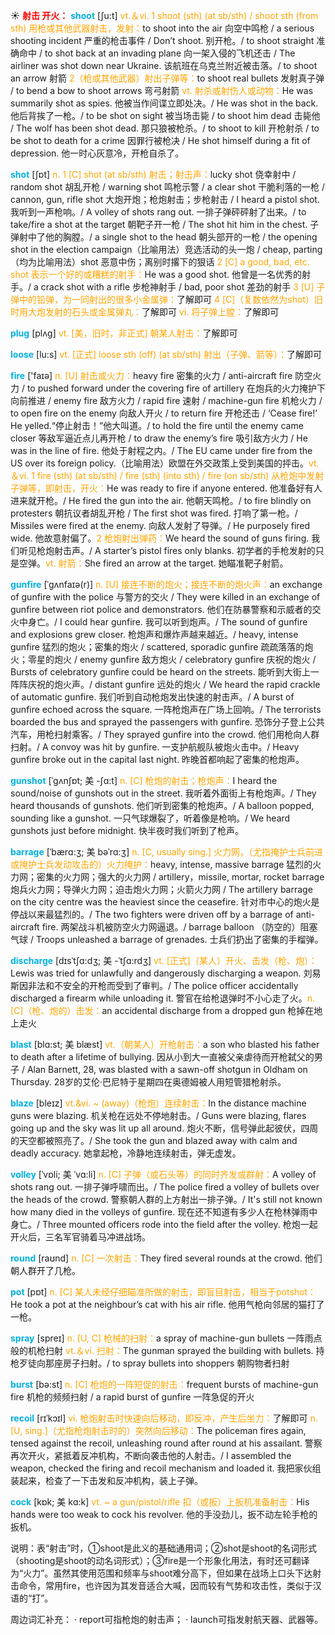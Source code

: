 ☀ <font color="red">**射击 开火：**</font>
<font color="sky blue">**shoot**</font> [ʃu:t] 
<font color="orange">vt.＆vi. 1 shoot (sth) (at sb/sth) / shoot sth (from sth) 用枪或其他武器射击，发射：</font>to shoot into the air 向空中鸣枪 / a serious shooting incident 严重的枪击事件 / Don’t shoot. 别开枪。/ to shoot straight 准确命中 / to shot back at an invading plane 向一架入侵的飞机还击 / The airliner was shot down near Ukraine. 该航班在乌克兰附近被击落。/ to shoot an arrow 射箭 <font color="orange">2（枪或其他武器）射出子弹等：</font>to shoot real bullets 发射真子弹 / to bend a bow to shoot arrows 弯弓射箭 <font color="orange">vt. 射杀或射伤人或动物：</font>He was summarily shot as spies. 他被当作间谍立即处决。/ He was shot in the back. 他后背挨了一枪。/ to be shot on sight 被当场击毙 / to shoot him dead 击毙他 / The wolf has been shot dead. 那只狼被枪杀。/ to shoot to kill 开枪射杀 / to be shot to death for a crime 因罪行被枪决 / He shot himself during a fit of depression. 他一时心灰意冷，开枪自杀了。

<font color="sky blue">**shot**</font> [ʃɒt] 
<font color="orange">n. 1 [C] shot (at sb/sth) 射击；射击声：</font>lucky shot 侥幸射中 / random shot 胡乱开枪 / warning shot 鸣枪示警 / a clear shot 干脆利落的一枪 / cannon, gun, rifle shot 大炮开炮；枪炮射击；步枪射击 / I heard a pistol shot. 我听到一声枪响。/ A volley of shots rang out. 一排子弹砰砰射了出来。/ to take/fire a shot at the target 朝靶子开一枪 / The shot hit him in the chest. 子弹射中了他的胸膛。/ a single shot to the head 朝头部开的一枪 / the opening shot in the election campaign（比喻用法）竞选活动的头一炮 / cheap, parting（均为比喻用法）shot 恶意中伤；离别时撂下的狠话 <font color="orange">2 [C] a good, bad, etc. shot 表示一个好的或糟糕的射手：</font>He was a good shot. 他曾是一名优秀的射手。/ a crack shot with a rifle 步枪神射手 / bad, poor shot 差劲的射手 <font color="orange">3 [U] 子弹中的铅弹，为一同射出的很多小金属弹：</font>了解即可 <font color="orange">4 [C]（复数依然为shot）旧时用大炮发射的石头或金属弹丸：</font>了解即可 <font color="orange">vi. 将子弹上膛：</font>了解即可

<font color="sky blue">**plug**</font> [plʌɡ] 
<font color="orange">vt. [美，旧时，非正式] 朝某人射击：</font>了解即可

<font color="sky blue">**loose**</font> [lu:s] 
<font color="orange">vt. [正式] loose sth (off) (at sb/sth) 射出（子弹、箭等）：</font>了解即可

<font color="sky blue">**fire**</font> ['faɪə] 
<font color="orange">n. [U] 射击或火力：</font>heavy fire 密集的火力 / anti-aircraft fire 防空火力 / to pushed forward under the covering fire of artillery 在炮兵的火力掩护下向前推进 / enemy fire 敌方火力 / rapid fire 速射 / machine-gun fire 机枪火力 / to open fire on the enemy 向敌人开火 / to return fire 开枪还击 / ‘Cease fire!’ He yelled.“停止射击！”他大叫道。/ to hold the fire until the enemy came closer 等敌军逼近点儿再开枪 / to draw the enemy’s fire 吸引敌方火力 / He was in the line of fire. 他处于射程之内。/ The EU came under fire from the US over its foreign policy.（比喻用法）欧盟在外交政策上受到美国的抨击。<font color="orange">vt.＆vi. 1 fire (sth) (at sb/sth) / fire (sth) (into sth) / fire (on sb/sth) 从枪炮中发射子弹等，即射击，开火：</font>He was ready to fire if anyone entered. 他准备好有人进来就开枪。/ He fired the gun into the air. 他朝天鸣枪。/ to fire blindly on protesters 朝抗议者胡乱开枪 / The first shot was fired. 打响了第一枪。/ Missiles were fired at the enemy. 向敌人发射了导弹。/ He purposely fired wide. 他故意射偏了。<font color="orange">2 枪炮射出弹药：</font>We heard the sound of guns firing. 我们听见枪炮射击声。/ A starter’s pistol fires only blanks. 初学者的手枪发射的只是空弹。<font color="orange">vt. 射箭：</font>She fired an arrow at the target. 她瞄准靶子射箭。
           
<font color="sky blue">**gunfire**</font> [ˈgʌnfaɪə(r)]
<font color="orange">n. [U] 接连不断的炮火；接连不断的炮火声：</font>an exchange of gunfire with the police 与警方的交火 / They were killed in an exchange of gunfire between riot police and demonstrators. 他们在防暴警察和示威者的交火中身亡。/ I could hear gunfire. 我可以听到炮声。/ The sound of gunfire and explosions grew closer. 枪炮声和爆炸声越来越近。/ heavy, intense gunfire 猛烈的炮火；密集的炮火 / scattered, sporadic gunfire 疏疏落落的炮火；零星的炮火 / enemy gunfire 敌方炮火 / celebratory gunfire 庆祝的炮火 / Bursts of celebratory gunfire could be heard on the streets. 能听到大街上一阵阵庆祝的炮火声。/ distant gunfire 远处的炮火 / We heard the rapid crackle of automatic gunfire. 我们听到自动枪炮发出快速的射击声。/ A burst of gunfire echoed across the square. 一阵枪炮声在广场上回响。/ The terrorists boarded the bus and sprayed the passengers with gunfire. 恐饰分子登上公共汽车，用枪扫射乘客。/ They sprayed gunfire into the crowd. 他们用枪向人群扫射。/ A convoy was hit by gunfire. 一支护航舰队被炮火击中。/ Heavy gunfire broke out in the capital last night. 昨晚首都响起了密集的枪炮声。
           
<font color="sky blue">**gunshot**</font> [ˈgʌnʃɒt; 美 -ʃɑ:t]
<font color="orange">n. [C] 枪炮的射击；枪炮声：</font>I heard the sound/noise of gunshots out in the street. 我听着外面街上有枪炮声。/ They heard thousands of gunshots. 他们听到密集的枪炮声。/ A balloon popped, sounding like a gunshot. 一只气球爆裂了，听着像是枪响。/ We heard gunshots just before midnight. 快半夜时我们听到了枪声。
            
<font color="sky blue">**barrage**</font> [ˈbærɑ:ʒ; 美 bəˈrɑ:ʒ]
<font color="orange">n. [C, usually sing.] 火力网，（尤指掩护士兵前进或掩护士兵发动攻击的）火力掩护：</font>heavy, intense, massive barrage 猛烈的火力网；密集的火力网；强大的火力网 / artillery，missile, mortar, rocket barrage 炮兵火力网；导弹火力网；迫击炮火力网；火箭火力网 / The artillery barrage on the city centre was the heaviest since the ceasefire. 针对市中心的炮火是停战以来最猛烈的。/ The two fighters were driven off by a barrage of anti-aircraft fire. 两架战斗机被防空火力网逼退。/ barrage balloon （防空的）阻塞气球 / Troops unleashed a barrage of grenades. 士兵们扔出了密集的手榴弹。

<font color="sky blue">**discharge**</font> [dɪsˈtʃɑ:dʒ; 美 -ˈtʃɑ:rdʒ]
<font color="orange">vt. [正式]（某人）开火、击发（枪、炮）：</font>Lewis was tried for unlawfully and dangerously discharging a weapon. 刘易斯因非法和不安全的开枪而受到了审判。/ The police officer accidentally discharged a firearm while unloading it. 警官在给枪退弹时不小心走了火。<font color="orange">n. [C]（枪、炮的）击发：</font>an accidental discharge from a dropped gun 枪掉在地上走火
 
<font color="sky blue">**blast**</font> [blɑ:st; 美 blæst]
<font color="orange">vt.（朝某人）开枪射击：</font>a son who blasted his father to death after a lifetime of bullying. 因从小到大一直被父亲虐待而开枪弑父的男子 / Alan Barnett, 28, was blasted with a sawn-off shotgun in Oldham on Thursday. 28岁的艾伦·巴尼特于星期四在奥德姆被人用短管猎枪射杀。
           
<font color="sky blue">**blaze**</font> [bleɪz]
<font color="orange">vt.&vi. ~ (away)（枪炮）连续射击：</font>In the distance machine guns were blazing. 机关枪在远处不停地射击。/ Guns were blazing, flares going up and the sky was lit up all around. 炮火不断，信号弹此起彼伏，四周的天空都被照亮了。/ She took the gun and blazed away with calm and deadly accuracy. 她拿起枪，冷静地连续射击，弹无虚发。
               
<font color="sky blue">**volley**</font> [ˈvɒli; 美 ˈvɑ:li]
<font color="orange">n. [C] 子弹（或石头等）的同时齐发或群射：</font>A volley of shots rang out. 一排子弹呼啸而出。/ The police fired a volley of bullets over the heads of the crowd. 警察朝人群的上方射出一排子弹。/ It's still not known how many died in the volleys of gunfire. 现在还不知道有多少人在枪林弹雨中身亡。/ Three mounted officers rode into the field after the volley. 枪炮一起开火后，三名军官骑着马冲进战场。

<font color="sky blue">**round**</font> [raʊnd] 
<font color="orange">n. [C] 一次射击：</font>They fired several rounds at the crowd. 他们朝人群开了几枪。

<font color="sky blue">**pot**</font> [pɒt] 
<font color="orange">n. [C] 某人未经仔细瞄准所做的射击，即盲目射击，相当于potshot：</font>He took a pot at the neighbour’s cat with his air rifle. 他用气枪向邻居的猫打了一枪。

<font color="sky blue">**spray**</font> [spreɪ] 
<font color="orange">n. [U, C] 枪械的扫射：</font>a spray of machine-gun bullets 一阵雨点般的机枪扫射 <font color="orange">vt.＆vi. 扫射：</font>The gunman sprayed the building with bullets. 持枪歹徒向那座房子扫射。/ to spray bullets into shoppers 朝购物者扫射

<font color="sky blue">**burst**</font> [bə:st] 
<font color="orange">n. [C] 枪炮的一阵短促的射击：</font>frequent bursts of machine-gun fire 机枪的频频扫射 / a rapid burst of gunfire 一阵急促的开火
           
<font color="sky blue">**recoil**</font> [rɪˈkɔɪl]
<font color="orange">vi. 枪炮射击时快速向后移动，即反冲，产生后坐力：</font>了解即可 <font color="orange">n. [U, sing.]（尤指枪炮射击时的）突然向后移动：</font>The policeman fires again, tensed against the recoil, unleashing round after round at his assailant. 警察再次开火，紧抵着反冲机构，不断向袭击他的人射击。/ I assembled the weapon, checked the firing and recoil mechanism and loaded it. 我把家伙组装起来，检查了一下击发和反冲机构，装上子弹。
           
<font color="sky blue">**cock**</font> [kɒk; 美 kɑ:k]
<font color="orange">vt. ~ a gun/pistol/rifle 扣（或扳）上扳机准备射击：</font>His hands were too weak to cock his revolver. 他的手没劲儿，扳不动左轮手枪的扳机。
    
说明：表“射击”时，①shoot是此义的基础通用词；②shot是shoot的名词形式（shooting是shoot的动名词形式）；③fire是一个形象化用法，有时还可翻译为“火力”。虽然其使用范围和频率与shoot难分高下，但如果在战场上口头下达射击命令，常用fire，也许因为其发音适合大喊，因而较有气势和攻击性，类似于汉语的“打”。

周边词汇补充：
· report可指枪炮的射击声；
· launch可指发射航天器、武器等。